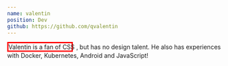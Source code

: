 ```yaml
---
name: valentin
position: Dev
github: https://github.com/qvalentin
---
```


<span style="border:3px solid red;max-width:20px;display: inline-block; max-width: 147px;white-space: nowrap;">Valentin is a fan of CSS</span>&nbsp;&nbsp;, but has no design talent. He also has experiences with Docker, Kubernetes, Android and JavaScript!


